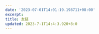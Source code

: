 ```yaml
---
date: '2023-07-01T14:01:19.198711+08:00'
excerpt:         
title: 友链
updated: 2023-7-1T14:4:3.920+8:0
---
```

<div id="qexo-friends"></div>
<link rel="stylesheet" href="https://unpkg.com/qexo-friends/friends.css"/>
<script src="https://cdn.jsdelivr.net/npm/qexo-static@1.6.0/hexo/friends.js"></script>
<script>loadQexoFriends("qexo-friends", "https://hexo-blog-cms.vercel.app/")</script>
